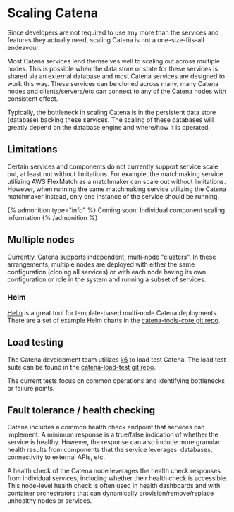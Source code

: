 # Scaling Catena

Since developers are not required to use any more than the services and features they actually need, scaling Catena is not a one-size-fits-all endeavour. 

Most Catena services lend themselves well to scaling out across multiple nodes. This is possible when the data store or state for these services is shared via an external database and most Catena services are designed to work this way. These services can be cloned across many, many Catena nodes and clients/servers/etc can connect to any of the Catena nodes with consistent effect.

Typically, the bottleneck in scaling Catena is in the persistent data store (database) backing these services. The scaling of these databases will greatly depend on the database engine and where/how it is operated.

## Limitations

Certain services and components do not currently support service scale out, at least not without limitations. For example, the matchmaking service utilizing AWS FlexMatch as a matchmaker can scale out without limitations. However, when running the same matchmaking service utilizing the Catena matchmaker instead, only one instance of the service should be running.

{% admonition type="info" %}
Coming soon: Individual component scaling information
{% /admonition %}

## Multiple nodes

Currently, Catena supports independent, multi-node "clusters". In these arrangements, multiple nodes are deployed with either the same configuration (cloning all services) or with each node having its own configuration or role in the system and running a subset of services.

### Helm
[Helm](https://helm.sh/) is a great tool for template-based multi-node Catena deployments. There are a set of example Helm charts in the [catena-tools-core git repo](https://github.com/CatenaTools/catena-tools-core/tree/main/helm/catena/charts/catena-tools).

## Load testing

The Catena development team utilizes [k6](https://grafana.com/docs/k6/latest/) to load test Catena. The load test suite can be found in the [catena-load-test git repo](https://github.com/CatenaTools/catena-load-test).

The current tests focus on common operations and identifying bottlenecks or failure points.

## Fault tolerance / health checking

Catena includes a common health check endpoint that services can implement. A minimum response is a true/false indication of whether the service is healthy. However, the response can also include more granular health results from components that the service leverages: databases, connectivity to external APIs, etc.

A health check of the Catena node leverages the health check responses from individual services, including whether their health check is accessible. This node-level health check is often used in health dashboards and with container orchestrators that can dynamically provision/remove/replace unhealthy nodes or services.